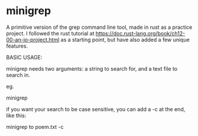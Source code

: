 # minigrep
A primitive version of the grep command line tool,
made in rust as a practice project. I followed the rust tutorial
at https://doc.rust-lang.org/book/ch12-00-an-io-project.html
as a starting point, but have also added a few unique features.

BASIC USAGE:

minigrep needs two arguments: a string to search for, and a text file to search in.

eg.

minigrep <text to search for> <file to search in>

if you want your search to be case sensitive, you can add a -c at the end, like this:

minigrep to poem.txt -c
